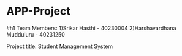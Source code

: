 # APP-Project
#h1 Team Members:
1)Srikar Hasthi - 40230004
2)Harshavardhana Mudduluru - 40231250

Project title:
Student Management System
